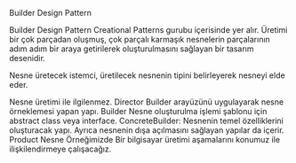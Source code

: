 Builder Design Pattern

Builder Design Pattern Creational Patterns gurubu içerisinde yer alır.
Üretimi bir çok parçadan oluşmuş, çok parçalı karmaşık nesnelerin parçalarının adım adım bir araya getirilerek oluşturulmasını sağlayan bir tasarım desenidir.

Nesne üretecek istemci, üretilecek nesnenin tipini belirleyerek nesneyi elde eder. 

Nesne üretimi ile ilgilenmez. 
Director 
Builder arayüzünü uygulayarak nesne örneklemesi yapan yapı. 
Builder
Nesne oluşturulma işlemi şablonu için abstract class veya interface. 
ConcreteBuilder: 
Nesnenin temel özelliklerini oluşturacak yapı. Ayrıca nesnenin 
dışa açılmasını sağlayan yapılar da içerir. 
Product
Nesne 
Örneğimizde Bir bilgisayar üretimi aşamalarını konumuz ile ilişkilendirmeye çalışacağız. 
